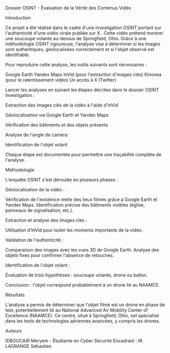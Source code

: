 Dossier OSINT - Évaluation de la Vérité des Contenus Vidéo

Introduction

Ce projet a été réalisé dans le cadre d'une investigation OSINT portant sur l'authenticité d'une vidéo virale publiée sur X . Cette vidéo prétend montrer une soucoupe volante au-dessus de Springfield, Ohio. Grâce à une méthodologie OSINT rigoureuse, l'analyse vise à déterminer si les images sont authentiques, géolocalisées correctement et si l'objet observé est identifiable.

Pour reproduire cette analyse, les outils suivants sont nécessaires :

Google Earth
Yandex Maps
InVid (pour l'extraction d'images clés)
Kinovea (pour le ralentissement vidéo)
Un accès à X (Twitter)

Lancer les analyses en suivant les étapes décrites dans le dossier OSINT Investigation :

Extraction des images clés de la vidéo à l'aide d'InVid

Géolocalisation via Google Earth et Yandex Maps

Vérification des bâtiments et des objets présents

Analyse de l'angle de caméra

Identification de l'objet volant

Chaque étape est documentée pour permettre une traçabilité complète de l'analyse.

Méthodologie

L'enquête OSINT s'est déroulée en plusieurs phases :

Géolocalisation de la vidéo :

Vérification de l'existence réelle des lieux filmés grâce à Google Earth et Yandex Maps.
Identification précise des bâtiments visibles (église, panneaux de signalisation, etc.).

Extraction et analyse des images clés :

Utilisation d'InVid pour isoler les moments importants de la vidéo.

Validation de l'authenticité :

Comparaison des images avec les vues 3D de Google Earth.
Analyse des objets fixes pour confirmer l'absence de retouches.

Identification de l'objet volant :

Évaluation de trois hypothèses : soucoupe volante, drone ou ballon.

Conclusion : l'objet correspond probablement à un drone lié au NAAMCE.

Résultats

L'analyse a permis de déterminer que l'objet filmé est un drone en phase de test, potentiellement lié au National Advanced Air Mobility Center of Excellence (NAAMCE). Ce centre, situé à Springfield, Ohio, est spécialisé dans les tests de technologies aériennes avancées, y compris les drones.

Auteurs

IDBOUCAIR Meryem - Étudiante en Cyber Sécurité
Encadrant : M. LAGRANGE Sébastien
